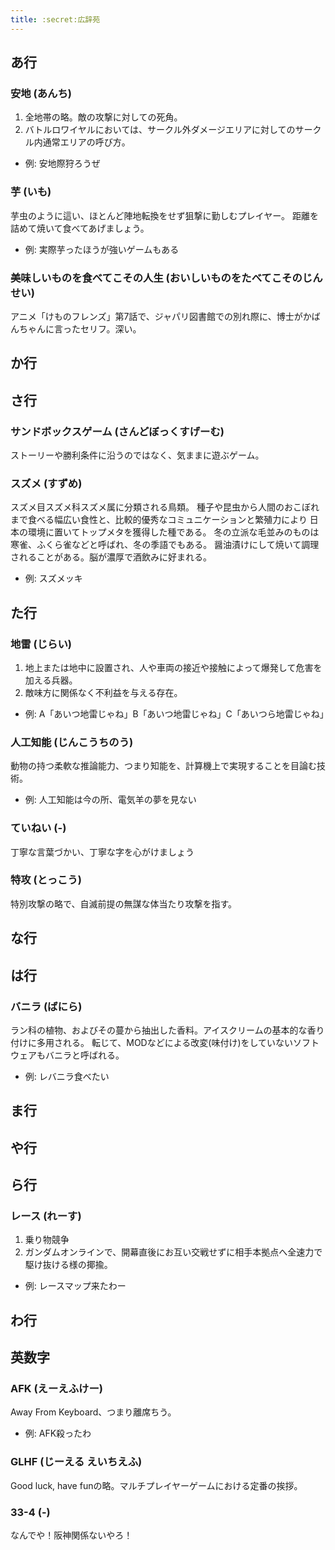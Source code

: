 ```yaml
---
title: :secret:広辞苑
---
```


## あ行

### 安地 (あんち)

1. 全地帯の略。敵の攻撃に対しての死角。
2. バトルロワイヤルにおいては、サークル外ダメージエリアに対してのサークル内通常エリアの呼び方。

* 例: 安地際狩ろうぜ

### 芋 (いも)

芋虫のように這い、ほとんど陣地転換をせず狙撃に勤しむプレイヤー。
距離を詰めて焼いて食べてあげましょう。

* 例: 実際芋ったほうが強いゲームもある

### 美味しいものを食べてこその人生 (おいしいものをたべてこそのじんせい)

アニメ「けものフレンズ」第7話で、ジャパリ図書館での別れ際に、博士がかばんちゃんに言ったセリフ。深い。

## か行

## さ行

### サンドボックスゲーム (さんどぼっくすげーむ)

ストーリーや勝利条件に沿うのではなく、気ままに遊ぶゲーム。

### スズメ (すずめ)

スズメ目スズメ科スズメ属に分類される鳥類。
種子や昆虫から人間のおこぼれまで食べる幅広い食性と、比較的優秀なコミュニケーションと繁殖力により
日本の環境に置いてトップメタを獲得した種である。
冬の立派な毛並みのものは寒雀、ふくら雀などと呼ばれ、冬の季語でもある。
醤油漬けにして焼いて調理されることがある。脳が濃厚で酒飲みに好まれる。

* 例: スズメッキ

## た行

### 地雷 (じらい)

1. 地上または地中に設置され、人や車両の接近や接触によって爆発して危害を加える兵器。
2. 敵味方に関係なく不利益を与える存在。

* 例: A「あいつ地雷じゃね」B「あいつ地雷じゃね」C「あいつら地雷じゃね」

### 人工知能 (じんこうちのう)

動物の持つ柔軟な推論能力、つまり知能を、計算機上で実現することを目論む技術。

* 例: 人工知能は今の所、電気羊の夢を見ない

### ていねい (-)

丁寧な言葉づかい、丁寧な字を心がけましょう

### 特攻 (とっこう)

特別攻撃の略で、自滅前提の無謀な体当たり攻撃を指す。

## な行

## は行

### バニラ (ばにら)
ラン科の植物、およびその蔓から抽出した香料。アイスクリームの基本的な香り付けに多用される。
転じて、MODなどによる改変(味付け)をしていないソフトウェアもバニラと呼ばれる。

* 例: レバニラ食べたい

## ま行

## や行

## ら行

### レース (れーす)

1. 乗り物競争
2. ガンダムオンラインで、開幕直後にお互い交戦せずに相手本拠点へ全速力で駆け抜ける様の揶揄。

* 例: レースマップ来たわー

## わ行

## 英数字

### AFK (えーえふけー)
Away From Keyboard、つまり離席ちう。

* 例: AFK殺ったわ

### GLHF (じーえる えいちえふ)

Good luck, have funの略。マルチプレイヤーゲームにおける定番の挨拶。

> [XXX_Numbani_XXX]: glhf
> [Enaga222]: u2

### 33-4 (-)

なんでや！阪神関係ないやろ！
